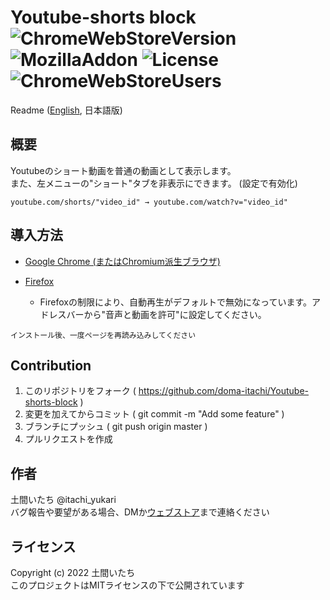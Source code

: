 Youtube-shorts block
![ChromeWebStoreVersion](https://img.shields.io/chrome-web-store/v/jiaopdjbehhjgokpphdfgmapkobbnmjp)
![MozillaAddon](https://img.shields.io/amo/v/youtube-shorts-block)
![License](https://img.shields.io/github/license/doma-itachi/Youtube-shorts-block)
![ChromeWebStoreUsers](https://img.shields.io/chrome-web-store/users/jiaopdjbehhjgokpphdfgmapkobbnmjp)
====
Readme (<a href="https://github.com/doma-itachi/Youtube-shorts-block" target="_blank">English</a>, 日本語版)  

## 概要
Youtubeのショート動画を普通の動画として表示します。  
また、左メニューの"ショート"タブを非表示にできます。 (設定で有効化)  

`youtube.com/shorts/"video_id" → youtube.com/watch?v="video_id"`

## 導入方法
- <a href="https://chrome.google.com/webstore/detail/youtube-shorts-block/jiaopdjbehhjgokpphdfgmapkobbnmjp" target="_blank">Google Chrome (またはChromium派生ブラウザ)</a>

- <a href="https://addons.mozilla.org/ja/firefox/addon/youtube-shorts-block/" target="_blank">Firefox</a>  
  - Firefoxの制限により、自動再生がデフォルトで無効になっています。アドレスバーから"音声と動画を許可"に設定してください。

`インストール後、一度ページを再読み込みしてください`

## Contribution
1. このリポジトリをフォーク ( https://github.com/doma-itachi/Youtube-shorts-block )
2. 変更を加えてからコミット ( git commit -m "Add some feature" )
3. ブランチにプッシュ ( git push origin master )
4. プルリクエストを作成

## 作者
土間いたち @itachi_yukari  
バグ報告や要望がある場合、DMか<a href="https://chrome.google.com/webstore/detail/youtube-shorts-block/jiaopdjbehhjgokpphdfgmapkobbnmjp" target="_blank">ウェブストア</a>まで連絡ください

## ライセンス
Copyright (c) 2022 土間いたち  
このプロジェクトはMITライセンスの下で公開されています
